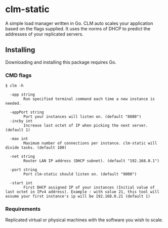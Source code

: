 # clm-static
A simple load manager written in Go. CLM auto scales your application based on the flags supplied. It uses the norms of DHCP to predict the addresses of your replicated servers.

## Installing
Downloading and installing this package requires Go.

### CMD flags
	$ clm -h

	  -app string
	    	Run specified terminal command each time a new instance is needed.
	    	
	  -appPort string
	    	Port your instances will listen on. (default "8080")
	  -incby int
	    	Increase last octet of IP when picking the next server. (default 1)
	    	
	  -max int
	    	Maximum number of connections per instance. clm-static will divide tasks. (default 100)
	    	
	  -net string
	    	Router LAN IP address (DHCP subnet). (default "192.168.0.1") 
	    	
	  -port string
	    	Port clm-static should listen on. (default "9000") 
	    	
	  -start int
	    	First DHCP assigned IP of your instances (Initial value of last octet in IPv4 address). Example : with value 21, this tool will assume your first instance's ip will be 192.168.0.21 (default 1)

### Requirements
Replicated virtual or physical machines with the software you wish to scale.
